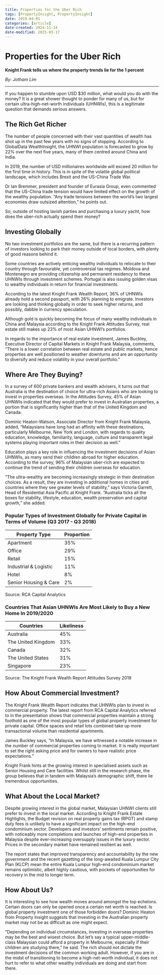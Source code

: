 ```yaml
---
title: Properties for the Uber Rich
tags: [PropertyInsight, PropertyInsight]
date: 2019-04-01
categories: [article]
date-created: 2024-11-14
date-modified: 2025-03-17
---
```


# Properties for the Uber Rich

**Knight Frank tells us where the property trends lie for the 1 percent**

_By: Jotham Lim_

---

If you happen to stumble upon USD $30 million, what would you do with the money? It is a great shower thought to ponder for many of us, but for certain ultra-high-net-worth individuals (UHNWIs), this is a legitimate question that demands serious answers.

## The Rich Get Richer

The number of people concerned with their vast quantities of wealth has shot up in the past few years with no signs of stopping. According to GlobalData WealthInsight, the UHNWI population is forecasted to grow by 22% over the next five years, many of them centred around China and India.

In 2019, the number of USD millionaires worldwide will exceed 20 million for the first time in history. This is in spite of the volatile global political landscape, which includes Brexit and the US-China Trade War.

Dr Ian Bremmer, president and founder of Eurasia Group, even commented that the US-China trade tension would have limited effect on the growth of the wealthy population. “Any trade tensions between the world’s two largest economies draw outsized attention,” he points out.

So, outside of hosting lavish parties and purchasing a luxury yacht, how does the uber-rich actually spend their money?

## Investing Globally

No two investment portfolios are the same, but there is a recurring pattern of investors looking to park their money outside of local borders, with plenty of good reasons behind it.

Some countries are actively enticing wealthy individuals to relocate to their country through favourable, yet controversial tax regimes. Moldova and Montenegro are providing citizenship and permanent residency to these UHNWIs through investment schemes. Portugal is also issuing golden visas to wealthy individuals in return for financial investments.

According to the latest Knight Frank Wealth Report, 36% of UHNWIs already hold a second passport, with 26% planning to emigrate. Investors are looking and thinking globally in order to seek higher returns, and possibly, dabble in currency speculation.

Although gold is quickly becoming the focus of many wealthy individuals in China and Malaysia according to the Knight Frank Attitudes Survey, real estate still makes up 23% of most Asian UHNWI’s portfolios.

In regards to the importance of real estate investment, James Buckley, Executive Director of Capital Markets in Knight Frank Malaysia, comments, “There is a lower correlation between real estate and public markets, hence properties are well positioned to weather downturns and are an opportunity to diversify and reduce volatility in your overall portfolio.”

## Where Are They Buying?

In a survey of 600 private bankers and wealth advisers, it turns out that Australia is the destination of choice for ultra-rich Asians who are looking to invest in properties overseas. In the Attitudes Survey, 45% of Asian UHNWIs indicated that they would prefer to invest in Australian properties, a portion that is significantly higher than that of the United Kingdom and Canada.

Dominic Heaton-Watson, Associate Director from Knight Frank Malaysia, added, “Malaysians have long had an affinity with these destinations, particularly Melbourne, New York and London, with regards to quality education, knowledge, familiarity, language, culture and transparent legal systems playing important roles in their decision as well.”

Education plays a key role in influencing the investment decisions of Asian UHNWIs, as many send their children abroad for higher education. According to the survey, 96% of Malaysian uber-rich are expected to continue the trend of sending their children overseas for education.

“The ultra-wealthy are becoming increasingly strategic in their destination choices. As a result, they are investing in additional homes in cities and countries where they see greater levels of stability,” says Victoria Garrett, Head of Residential Asia Pacific at Knight Frank. “Australia ticks all the boxes for stability, lifestyle, education, wealth preservation and capital growth,” she added.

### Popular Types of Investment Globally for Private Capital in Terms of Volume (Q3 2017 - Q3 2018)

| Property Type         | Proportion |
| --------------------- | ---------- |
| Apartment             | 35%        |
| Office                | 29%        |
| Retail                | 15%        |
| Industrial & Logistic | 11%        |
| Hotel                 | 8%         |
| Senior Housing & Care | 2%         |

Source: RCA Capital Analytics

### Countries That Asian UHNWIs Are Most Likely to Buy a New Home In 2019/2020

| Countries          | Likeliness |
| ------------------ | ---------- |
| Australia          | 45%        |
| The United Kingdom | 33%        |
| Canada             | 32%        |
| The United States  | 31%        |
| Singapore          | 23%        |

Source: The Knight Frank Wealth Report Attitudes Survey 2019

## How About Commercial Investment?

The Knight Frank Wealth Report indicates that UHNWIs plan to invest in commercial property. The latest report from RCA Capital Analytics referred to in the presentation shows that commercial properties maintain a strong foothold as one of the most popular types of global property investment for private capital. Office spaces and retail lots combined take up more transactional volume than residential apartments.

James Buckley says, “In Malaysia, we have witnessed a notable increase in the number of commercial properties coming to market. It is really important to set the right asking price and for owners to have realistic price expectations.”

Knight Frank hints at the growing interest in specialised assets such as Senior Housing and Care facilities. Whilst still in the research phase, the group believes that in tandem with Malaysia’s demographic shift, there lie tremendous opportunities.

## What About the Local Market?

Despite growing interest in the global market, Malaysian UHNWI clients still prefer to invest in the local market. According to Knight Frank Estate Highlights, the Budget revision on real property gains tax (RPGT) and stamp duty fees is unlikely to have a significant impact on the high-end condominium sector. Developers and investors’ sentiments remain positive, with noticeably more completions and launches of high-end properties in Malaysia despite ever-increasing oversupply issues in the luxury sector. Prices in the secondary market have remained resilient as well.

The report states that improved transparency and accountability by the new government and the recent gazetting of the long-awaited Kuala Lumpur City Plan (KLCP) mean the entire Kuala Lumpur high-end condominium market remains optimistic, albeit highly cautious, with pockets of opportunities for recovery in the mid to longer term.

## How About Us?

It is interesting to see how wealth moves around amongst the top echelons. Certain doors can only be opened once a certain net worth is reached. Is global property investment one of those forbidden doors? Dominic Heaton from Property Insight suggests that investing in the Australian property market may not be as difficult as one might expect.

“Depending on individual circumstances, investing in overseas properties may be the best and wisest choice. But let’s say a typical upper-middle-class Malaysian could afford a property in Melbourne, especially if their children are studying there,” he said. The rich should not dictate the investment decisions of the common working adult. However, if you are in the midst of transitioning to become a high-net-worth individual, it does not hurt to refer to what other wealthy individuals are doing and start from there.

